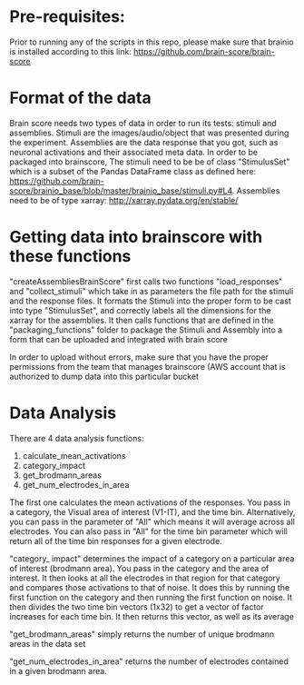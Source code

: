 # Pre-requisites:

Prior to running any of the scripts in this repo, please make sure that brainio is installed according to this link:
https://github.com/brain-score/brain-score

# Format of the data

Brain score needs two types of data in order to run its tests: stimuli and assemblies. Stimuli are the images/audio/object that was presented during the experiment. Assemblies 
are the data response that you got, such as neuronal activations and their associated meta data. In order to be packaged into brainscore, The stimuli need to be be of class
"StimulusSet" which is a subset of the Pandas DataFrame class as defined here: https://github.com/brain-score/brainio_base/blob/master/brainio_base/stimuli.py#L4.
Assemblies need to be of type xarray: http://xarray.pydata.org/en/stable/

# Getting data into brainscore with these functions

"createAssembliesBrainScore" first calls two functions "load_responses" and "collect_stimuli" which take in as parameters the file path for the stimuli and the response files. It 
formats the Stimuli into the proper form to be cast into type "StimulusSet", and correctly labels all the dimensions for the xarray for the assemblies. It then calls functions that are defined 
in the "packaging_functions" folder to package the Stimuli and Assembly into a form that can be uploaded and integrated with brain score

In order to upload without errors, make sure that you have the proper permissions from the team that manages brainscore (AWS account that is authorized to dump data into this
particular bucket

# Data Analysis 
There are 4 data analysis functions:

1. calculate_mean_activations
2. category_impact
3. get_brodmann_areas
4. get_num_electrodes_in_area

The first one calculates the mean activations of the responses. You pass in a category, the Visual area of interest (V1-IT), and the time bin. Alternatively, you can pass in the parameter of "All" which means it will average across all electrodes. You can also pass in "All" for the time bin parameter which will return all of the time bin responses for a given electrode. 

"category_ impact" determines the impact of a category on a particular area of interest (brodmann area). You pass in the category and the area of interest. It then looks at all the electrodes in that region for that category and compares those activations to that of noise. It does this by running the first function on the category and then running the first function on noise. It then divides the two time bin vectors (1x32) to get a vector of factor increases for each time bin. It then returns this vector, as well as its average

"get_brodmann_areas" simply returns the number of unique brodmann areas in the data set

"get_num_electrodes_in_area" returns the number of electrodes contained in a given brodmann area. 


